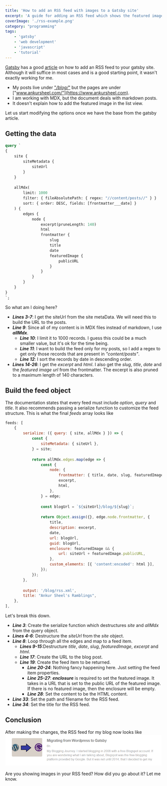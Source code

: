 ```yaml
---
title: 'How to add an RSS feed with images to a Gatsby site'
excerpt: 'A guide for adding an RSS feed which shows the featured image in the list view for a Gatsby site'
coverImage: './rss-example.png'
category: "programming"
tags:
    - 'gatsby'
    - 'web development'
    - 'javascript'
    - 'tutorial'
---
```


[Gatsby](https://www.gatsbyjs.org) has a good [article](https://www.gatsbyjs.org/docs/adding-an-rss-feed/) on how to add an RSS feed to your gatsby site. Although it will suffice in most cases and is a good starting point, it wasn't exactly working for me.

-   My posts live under ["_/blog/_"](https://www.ankursheel.com/blog/) but the pages are under ["www.ankursheel.com/"](https://www.ankursheel.com).
-   I am working with MDX, but the document deals with markdown posts.
-   It doesn't explain how to add the featured image in the list view.

Let us start modifying the options once we have the base from the gatsby article.

## Getting the data

```graphql
query `
{
    site {
        siteMetadata {
            siteUrl
        }
    }

    allMdx(
        limit: 1000
        filter: { fileAbsolutePath: { regex: "//content/posts//" } }
        sort: { order: DESC, fields: [frontmatter___date] }
    ) {
        edges {
            node {
                excerpt(pruneLength: 140)
                html
                frontmatter {
                    slug
                    title
                    date
                    featuredImage {
                        publicURL
                    }
                }
            }
        }
    }
}
`;
```

So what am I doing here?

-   **_Lines 3-7_**: I get the siteUrl from the site metaData. We will need this to build the URL to the posts.
-   **_Line 9_**: Since all of my content is in MDX files instead of markdown, I use **_allMdx_**.
    -   **_Line 10_**: I limit it to 1000 records. I guess this could be a much smaller value, but it's ok for the time being.
    -   **_Line 11_**: I want to build the feed only for my posts, so I add a regex to get only those records that are present in _"content/posts"_.
    -   **_Line 12_**: I sort the records by date in descending order.
-   **_Lines 14-26_**: I get the _excerpt_ and _html_. I also get the _slug_, _title_, _date_ and the _featured image url_ from the frontmatter. The excerpt is also pruned to a maximum length of 140 characters.

## Build the feed object

The documentation states that every feed must include _option_, _query_ and _title_. It also recommends passing a serialize function to customize the feed structure. This is what the final _feeds_ array looks like

```javascript
feeds: [
    {
        serialize: ({ query: { site, allMdx } }) => {
            const {
                siteMetadata: { siteUrl },
            } = site;

            return allMdx.edges.map(edge => {
                const {
                    node: {
                        frontmatter: { title, date, slug, featuredImage },
                        excerpt,
                        html,
                    },
                } = edge;

                const blogUrl = `${siteUrl}/blog/${slug}`;

                return Object.assign({}, edge.node.frontmatter, {
                    title,
                    description: excerpt,
                    date,
                    url: blogUrl,
                    guid: blogUrl,
                    enclosure: featuredImage && {
                        url: siteUrl + featuredImage.publicURL,
                    },
                    custom_elements: [{ 'content:encoded': html }],
                });
            });
        },

        output: '/blog/rss.xml',
        title: "Ankur Sheel's Ramblings",
    },
],
```

Let's break this down.

-   **_Line 3_**: Create the serialize function which destructures _site_ and _allMdx_ from the query object.
-   **_Lines 4-6_**: Destructure the _siteUrl_ from the _site_ object.
-   **_Line 8_**: Loop through all the edges and map to a feed item.
    -   **_Lines 9-15_**:Destructure _title_, _date_, _slug_, _featuredImage_, _excerpt_ and _html_.
    -   **_Line 17_**: Create the URL to the blog post.
    -   **_Line 19_**: Create the feed item to be returned.
        -   **_Line 20-24_**: Nothing fancy happening here. Just setting the feed item properties.
        -   **_Line 25-27_**: **_enclosure_** is required to set the featured image. It takes in a URL that is set to the public URL of the featured image. If there is no featured image, then the enclosure will be empty.
        -   **_Line 28_**: Set the content to be the HTML content.
-   **_Line 33_**: Set the path and filename for the RSS feed.
-   **_Line 34_**: Set the title for the RSS feed.

## Conclusion

After making the changes, the RSS feed for my blog now looks like ![Rss Feed screenshot](./rss-example.png)

Are you showing images in your RSS feed? How did you go about it? Let me know.
